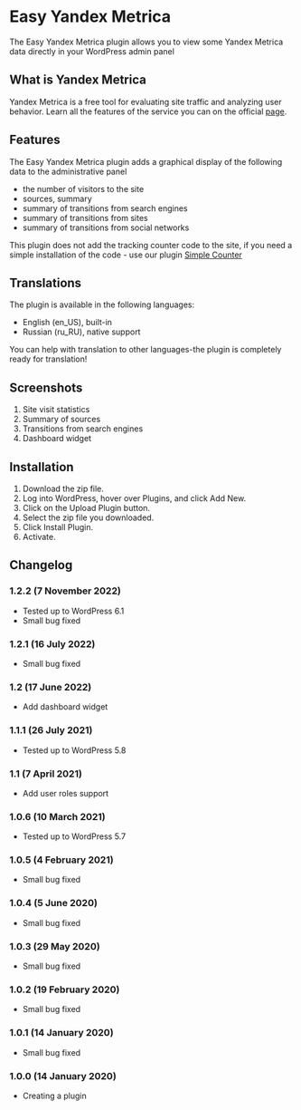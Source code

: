 # Easy Yandex Metrica

The Easy Yandex Metrica plugin allows you to view some Yandex Metrica data directly in your WordPress admin panel

## What is Yandex Metrica
Yandex Metrica is a free tool for evaluating site traffic and analyzing user behavior. Learn all the features of the service 
you can on the official [page](https://metrica.yandex.com/).

## Features

The Easy Yandex Metrica plugin adds a graphical display of the following data to the administrative panel
- the number of visitors to the site
- sources, summary
- summary of transitions from search engines
- summary of transitions from sites
- summary of transitions from social networks

This plugin does not add the tracking counter code to the site, if you need a simple installation of the code - use our plugin [Simple Counter](https://wordpress.org/plugins/abwp-simple-counter/)

## Translations ##
The plugin is available in the following languages:
- English (en_US), built-in
- Russian (ru_RU), native support

You can help with translation to other languages-the plugin is completely ready for translation!

## Screenshots

1. Site visit statistics
2. Summary of sources 
3. Transitions from search engines
4. Dashboard widget

## Installation

1. Download the zip file.
2. Log into WordPress, hover over Plugins, and click Add New.
3. Click on the Upload Plugin button.
4. Select the zip file you downloaded.
5. Click Install Plugin.
6. Activate.

## Changelog

### 1.2.2 (7 November 2022)
* Tested up to WordPress 6.1
* Small bug fixed

### 1.2.1 (16 July 2022)
* Small bug fixed

### 1.2 (17 June 2022)
* Add dashboard widget

### 1.1.1 (26 July 2021)
* Tested up to WordPress 5.8

### 1.1 (7 April 2021)
* Add user roles support

### 1.0.6 (10 March 2021)
* Tested up to WordPress 5.7

### 1.0.5 (4 February 2021)
* Small bug fixed

### 1.0.4 (5 June 2020)
* Small bug fixed

### 1.0.3 (29 May 2020)
* Small bug fixed

### 1.0.2 (19 February 2020)
* Small bug fixed

### 1.0.1 (14 January 2020)
* Small bug fixed

### 1.0.0 (14 January 2020)
* Creating a plugin
